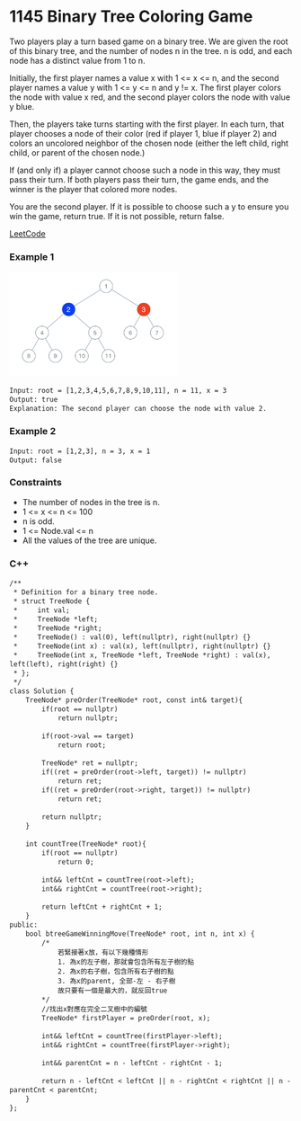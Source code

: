 # 1145 Binary Tree Coloring Game

Two players play a turn based game on a binary tree. We are given the root of this binary tree, and the number of nodes n in the tree. n is odd, and each node has a distinct value from 1 to n.

Initially, the first player names a value x with 1 <= x <= n, and the second player names a value y with 1 <= y <= n and y != x. The first player colors the node with value x red, and the second player colors the node with value y blue.

Then, the players take turns starting with the first player. In each turn, that player chooses a node of their color (red if player 1, blue if player 2) and colors an uncolored neighbor of the chosen node (either the left child, right child, or parent of the chosen node.)

If (and only if) a player cannot choose such a node in this way, they must pass their turn. If both players pass their turn, the game ends, and the winner is the player that colored more nodes.

You are the second player. If it is possible to choose such a y to ensure you win the game, return true. If it is not possible, return false.

[LeetCode](https://leetcode.cn/problems/binary-tree-coloring-game/)


### Example 1

<img src="img/1145.png" width = "300"/>

```
Input: root = [1,2,3,4,5,6,7,8,9,10,11], n = 11, x = 3
Output: true
Explanation: The second player can choose the node with value 2.
```

### Example 2

```
Input: root = [1,2,3], n = 3, x = 1
Output: false
```

### Constraints

* The number of nodes in the tree is n.
* 1 <= x <= n <= 100
* n is odd.
* 1 <= Node.val <= n
* All the values of the tree are unique.

### C++ 

```
/**
 * Definition for a binary tree node.
 * struct TreeNode {
 *     int val;
 *     TreeNode *left;
 *     TreeNode *right;
 *     TreeNode() : val(0), left(nullptr), right(nullptr) {}
 *     TreeNode(int x) : val(x), left(nullptr), right(nullptr) {}
 *     TreeNode(int x, TreeNode *left, TreeNode *right) : val(x), left(left), right(right) {}
 * };
 */
class Solution {
    TreeNode* preOrder(TreeNode* root, const int& target){
        if(root == nullptr)
            return nullptr;
        
        if(root->val == target)
            return root;
        
        TreeNode* ret = nullptr;
        if((ret = preOrder(root->left, target)) != nullptr)
            return ret;
        if((ret = preOrder(root->right, target)) != nullptr)
            return ret;
        
        return nullptr;
    }

    int countTree(TreeNode* root){
        if(root == nullptr)
            return 0;
        
        int&& leftCnt = countTree(root->left);
        int&& rightCnt = countTree(root->right);

        return leftCnt + rightCnt + 1;
    }
public:
    bool btreeGameWinningMove(TreeNode* root, int n, int x) {
        /*
            若緊接著x放，有以下幾種情形
            1. 為x的左子樹，那就會包含所有左子樹的點
            2. 為x的右子樹，包含所有右子樹的點
            3. 為x的parent, 全部-左 - 右子樹
            故只要有一個是最大的，就反回true
        */
        //找出x對應在完全二叉樹中的編號
        TreeNode* firstPlayer = preOrder(root, x);

        int&& leftCnt = countTree(firstPlayer->left);
        int&& rightCnt = countTree(firstPlayer->right);

        int&& parentCnt = n - leftCnt - rightCnt - 1;
        
        return n - leftCnt < leftCnt || n - rightCnt < rightCnt || n - parentCnt < parentCnt;
    }
};
```